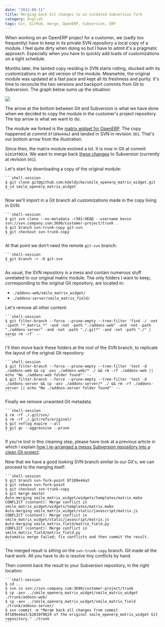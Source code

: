 ```yaml
---
date: "2012-09-11"
title: Merging back Git changes to an outdated Subversion fork
category: English
tags: Git, GitHub, merge, OpenERP, Subversion, ERP
---
```


When working on an OpenERP project for a customer, we (sadly too frequently)
have to keep in its private SVN repository a local copy of a module. I feel
quite dirty when doing so but I have to admit it's a pragmatic approach.
Especially when you have to quickly add loads of customizations on a tight
schedule.

Months later, the tainted copy residing in SVN starts rotting, stucked with its
customizations in an old version of the module. Meanwhile, the original module
was updated at a fast pace and kept all its freshness and purity. It's time to
reconcile the two versions and backport commits from Git to Subversion. The
graph below sums up the situation:

![](/uploads/2012/git-svn-parallel-branches.png)

The arrow at the bottom between Git and Subversion is what we have done when we
decided to copy the module in the customer's project repository. The top arrow
is what we want to do.

The module we forked is the [matrix widget for
OpenERP](https://github.com/kdeldycke/smile_openerp_matrix_widget). The copy
happened at commit `8f189e44a3` and landed in SVN in revision `301`. That's our
bottom arrow from the illustration.

Since then, the matrix module evolved a lot. It is now in Git at commit
`b2810f0024`. We want to merge back [these
changes](https://github.com/kdeldycke/smile_openerp_matrix_widget/compare/8f189e44a3...b2810f0024)
to Subversion (currently at revision `501`).

Let's start by downloading a copy of the original module:

    ```shell-session
    $ git clone git@github.com:kdeldycke/smile_openerp_matrix_widget.git
    $ cd smile_openerp_matrix_widget
    ```

Now we'll import in a Git branch all customizations made in the copy living in
SVN:

    ```shell-session
    $ git svn clone --no-metadata -r301:HEAD --username kevin svn://svn.company.com:3690/customer-project/trunk .
    $ git branch svn-trunk-copy git-svn
    $ git checkout svn-trunk-copy
    ```

At that point we don’t need the remote `git-svn` branch:

    ```shell-session
    $ git branch -r -D git-svn
    ```

As usual, the SVN repository is a mess and contain numerous stuff unrelated to
our original matrix module. The only folders I want to keep, corresponding to
the original Git repository, are located in:

  * `./addons-web/smile_matrix_widget/`
  * `./addons-server/smile_matrix_field/`

Let's remove all other content:

    ```shell-session
    $ git filter-branch --force --prune-empty --tree-filter 'find ./ -not -ipath "*_matrix_*" -and -not -path "./addons-web" -and -not -path "./addons-server" -and -not -path "./.git*" -and -not -path "./" | xargs rm -rf' --
    ```

I'll then move back these folders at the root of the SVN branch, to replicate
the layout of the original Git repository:

    ```shell-session
    $ git filter-branch --force --prune-empty --tree-filter 'test -d ./addons-web && cp -axv ./addons-web/* ./ && rm -rf ./addons-web || echo "No ./addons-web folder found"' --
    $ git filter-branch --force --prune-empty --tree-filter 'test -d ./addons-server && cp -axv ./addons-server/* ./ && rm -rf ./addons-server || echo "No ./addons-server folder found"' --
    ```

Finally we remove unwanted Git metadata:

    ```shell-session
    $ rm -rf ./.git/svn/
    $ rm -rf ./.git/refs/original/
    $ git reflog expire --all
    $ git gc --aggressive --prune
    ```

If you're lost in this cleaning step, please have look at a previous article in
which I explain [how I re-arranged a messy Subversion repository into a clean
Git
project](https://kevin.deldycke.com/2011/08/how-open-source-an-internal-corporate-project-webping/).

Now that we have a good looking SVN branch similar to our Git's, we can proceed
to the merging itself:

    ```shell-session
    $ git branch svn-fork-point 8f189e44a3
    $ git rebase svn-fork-point
    $ git checkout svn-trunk-copy
    $ git merge master
    Auto-merging smile_matrix_widget/widgets/templates/matrix.mako
    CONFLICT (content): Merge conflict in smile_matrix_widget/widgets/templates/matrix.mako
    Auto-merging smile_matrix_widget/static/javascript/matrix.js
    CONFLICT (content): Merge conflict in smile_matrix_widget/static/javascript/matrix.js
    Auto-merging smile_matrix_field/matrix_field.py
    CONFLICT (content): Merge conflict in smile_matrix_field/matrix_field.py
    Automatic merge failed; fix conflicts and then commit the result.
    ```

The merged result is sitting on the `svn-trunk-copy` branch. Git made all the
hard work. All you have to do is resolve tiny conflicts by hand.

Then commit back the result to your Subversion repository, in the right
location:

    ```shell-session
    $ cd ..
    $ svn co svn://svn.company.com:3690/customer-project/trunk
    $ cp -axv ../smile_openerp_matrix_widget/smile_matrix_widget ./trunk/addons-web/
    $ cp -axv ../smile_openerp_matrix_widget/smile_matrix_field ./trunk/addons-server/
    $ svn commit -m "Merge back all changes from commit 8f189e44a3:b2810f0024 of the original smile_openerp_matrix_widget Git repository." ./trunk
    ```
